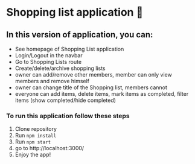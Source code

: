 # Shopping list application 📝

## In this version of application, you can:
- See homepage of Shopping List application
- Login/Logout in the navbar
- Go to Shopping Lists route
- Create/delete/archive shopping lists
- owner can add/remove other members, member can only view members and remove himself
- owner can change title of the Shopping list, members cannot
- everyone can add items, delete items, mark items as completed, filter items (show completed/hide completed)

### To run this application follow these steps
1. Clone repository
2. Run `npm install`
3. Run `npm start`
4. go to http://localhost:3000/
5. Enjoy the app!
